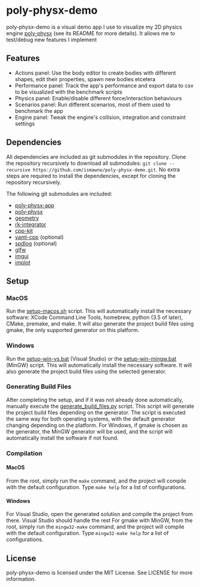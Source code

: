 # poly-physx-demo

poly-physx-demo is a visual demo app I use to visualize my 2D physics engine [poly-physx](https://github.com/ismawno/poly-physx) (see its README for more details). It allows me to test/debug new features I implement

## Features

- Actions panel: Use the body editor to create bodies with different shapes, edit their properties, spawn new bodies etcetera
- Performance panel: Track the app's performance and export data to csv to be visualized with the benchmark scripts
- Physics panel: Enable/disable different force/interaction behaviours
- Scenarios panel: Run different scenarios, most of them used to benchmark the app
- Engine panel: Tweak the engine's collision, integration and constraint settings

## Dependencies

All dependencies are included as git submodules in the repository. Clone the repository recursively to download all submodules: `git clone --recursive https://github.com/ismawno/poly-physx-demo.git`. No extra steps are required to install the dependencies, except for cloning the repository recursively.

The following git submodules are included:

- [poly-physx-app](https://github.com/ismawno/poly-physx-app)
- [poly-physx](https://github.com/ismawno/poly-physx)
- [geometry](https://github.com/ismawno/geometry)
- [rk-integrator](https://github.com/ismawno/rk-integrator)
- [cpp-kit](https://github.com/ismawno/cpp-kit)
- [yaml-cpp](https://github.com/ismawno/yaml-cpp) (optional)
- [spdlog](https://github.com/gabime/spdlog) (optional)
- [glfw](https://github.com/glfw/glfw)
- [imgui](https://github.com/ocornut/imgui)
- [implot](https://github.com/epezent/implot)

## Setup

### MacOS

Run the [setup-macos.sh](https://github.com/ismawno/poly-physx-demo/blob/dev/scripts/setup-macos.sh) script. This will automatically install the necessary software: XCode Command Line Tools, homebrew, python (3.5 of later), CMake, premake, and make. It will also generate the project build files using gmake, the only supported generator on this platform.

### Windows

Run the [setup-win-vs.bat](https://github.com/ismawno/poly-physx-demo/blob/dev/scripts/setup-win-vs.bat) (Visual Studio) or the [setup-win-mingw.bat](https://github.com/ismawno/poly-physx-demo/blob/dev/scripts/setup-win-mingw.bat) (MinGW) script. This will automatically install the necessary software. It will also generate the project build files using the selected generator.

### Generating Build Files

After completing the setup, and if it was not already done automatically, manually execute the [generate_build_files.py](https://github.com/ismawno/poly-physx-demo/blob/dev/scripts/generate_build_files.py) script. This script will generate the project build files depending on the generator. The script is executed the same way for both operating systems, with the default generator changing depending on the platform. For Windows, if gmake is chosen as the generator, the MinGW generator will be used, and the script will automatically install the software if not found.

### Compilation

#### MacOS

From the root, simply run the `make` command, and the project will compile with the default configuration. Type `make help` for a list of configurations.

#### Windows

For Visual Studio, open the generated solution and compile the project from there. Visual Studio should handle the rest
For gmake with MinGW, from the root, simply run the `mingw32-make` command, and the project will compile with the default configuration. Type `mingw32-make help` for a list of configurations.

## License

poly-physx-demo is licensed under the MIT License. See LICENSE for more information.